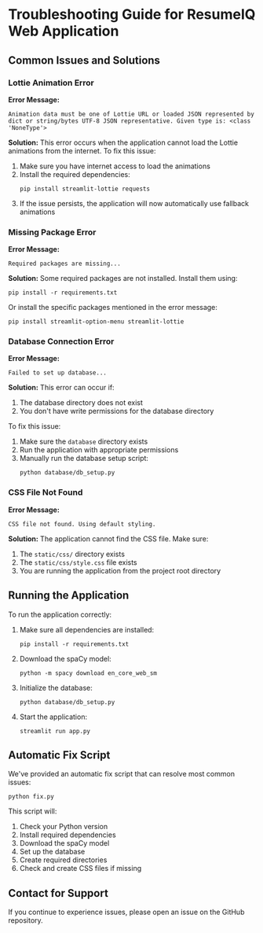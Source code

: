 # Troubleshooting Guide for ResumeIQ Web Application

## Common Issues and Solutions

### Lottie Animation Error

**Error Message:**
```
Animation data must be one of Lottie URL or loaded JSON represented by dict or string/bytes UTF-8 JSON representative. Given type is: <class 'NoneType'>
```

**Solution:**
This error occurs when the application cannot load the Lottie animations from the internet. To fix this issue:

1. Make sure you have internet access to load the animations
2. Install the required dependencies:
   ```
   pip install streamlit-lottie requests
   ```
3. If the issue persists, the application will now automatically use fallback animations

### Missing Package Error

**Error Message:**
```
Required packages are missing...
```

**Solution:**
Some required packages are not installed. Install them using:

```
pip install -r requirements.txt
```

Or install the specific packages mentioned in the error message:

```
pip install streamlit-option-menu streamlit-lottie
```

### Database Connection Error

**Error Message:**
```
Failed to set up database...
```

**Solution:**
This error can occur if:
1. The database directory does not exist
2. You don't have write permissions for the database directory

To fix this issue:
1. Make sure the `database` directory exists
2. Run the application with appropriate permissions
3. Manually run the database setup script:
   ```
   python database/db_setup.py
   ```

### CSS File Not Found

**Error Message:**
```
CSS file not found. Using default styling.
```

**Solution:**
The application cannot find the CSS file. Make sure:
1. The `static/css/` directory exists
2. The `static/css/style.css` file exists
3. You are running the application from the project root directory

## Running the Application

To run the application correctly:

1. Make sure all dependencies are installed:
   ```
   pip install -r requirements.txt
   ```

2. Download the spaCy model:
   ```
   python -m spacy download en_core_web_sm
   ```

3. Initialize the database:
   ```
   python database/db_setup.py
   ```

4. Start the application:
   ```
   streamlit run app.py
   ```

## Automatic Fix Script

We've provided an automatic fix script that can resolve most common issues:

```
python fix.py
```

This script will:
1. Check your Python version
2. Install required dependencies
3. Download the spaCy model
4. Set up the database
5. Create required directories
6. Check and create CSS files if missing

## Contact for Support

If you continue to experience issues, please open an issue on the GitHub repository.
